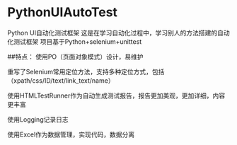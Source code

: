 # PythonUIAutoTest
Python UI自动化测试框架
这是在学习自动化过程中，学习别人的方法搭建的自动化测试框架
项目基于Python+selenium+unittest

##特点：
使用PO（页面对象模式）设计，易维护  

重写了Selenium常用定位方法，支持多种定位方式，包括（xpath/css/ID/text/link_text/name）
  
使用HTMLTestRunner作为自动生成测试报告，报告更加美观，更加详细，内容更丰富  

使用Logging记录日志  

使用Excel作为数据管理，实现代码，数据分离
